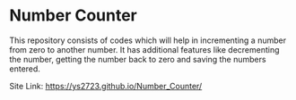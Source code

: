 # Number Counter
This repository consists of codes which will help in incrementing a number from zero to another number. It has additional features like decrementing the number, getting the number back to zero and saving the numbers entered. 

Site Link: https://ys2723.github.io/Number_Counter/
